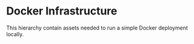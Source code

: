 # Docker Infrastructure

This hierarchy contain assets needed to run a simple Docker deployment locally.
